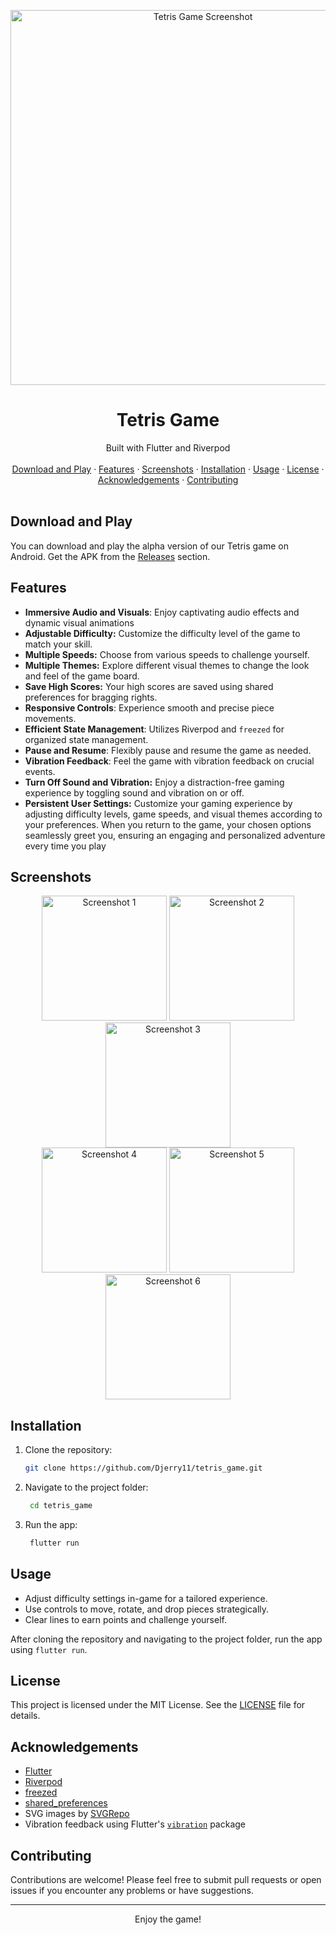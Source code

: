 <!-- Tetris Game -->

<p align="center">
  <img src="flutter_01.png" alt="Tetris Game Screenshot" width="600">
</p>

<h1 align="center">Tetris Game</h1>

<div align="center">
  Built with Flutter and Riverpod
</div>

<br>

<div align="center">
  <a href="#download-and-play">Download and Play</a>
  ·
  <a href="#features">Features</a>
  ·
  <a href="#screenshots">Screenshots</a>
  ·
  <a href="#installation">Installation</a>
  ·
  <a href="#usage">Usage</a>
  ·
  <a href="#license">License</a>
  ·
  <a href="#acknowledgements">Acknowledgements</a>
  ·
  <a href="#contributing">Contributing</a>
</div>

<br>

## Download and Play

You can download and play the alpha version of our Tetris game on Android. Get the APK from the [Releases](https://github.com/Djerry11/tetris_game/releases) section.

## Features
- **Immersive Audio and Visuals**: Enjoy captivating audio effects and dynamic visual animations
- **Adjustable Difficulty:** Customize the difficulty level of the game to match your skill.
- **Multiple Speeds:** Choose from various speeds to challenge yourself.
- **Multiple Themes:** Explore different visual themes to change the look and feel of the game board.
- **Save High Scores:** Your high scores are saved using shared preferences for bragging rights.
- **Responsive Controls**: Experience smooth and precise piece movements.
- **Efficient State Management**: Utilizes Riverpod and `freezed` for organized state management.
- **Pause and Resume**: Flexibly pause and resume the game as needed.
- **Vibration Feedback**: Feel the game with vibration feedback on crucial events.
- **Turn Off Sound and Vibration:** Enjoy a distraction-free gaming experience by toggling sound and vibration on or off.
- **Persistent User Settings:** Customize your gaming experience by adjusting difficulty levels, game speeds, and visual themes according to your preferences. When you return to the game, your chosen options seamlessly greet you, ensuring an engaging and personalized adventure every time you play

## Screenshots

<div align="center">
  <img src="screenshots/flutter_01.png" alt="Screenshot 1" width="200">
  <img src="screenshots/flutter_02.png" alt="Screenshot 2" width="200">
  <img src="screenshots/flutter_03.png" alt="Screenshot 3" width="200">
</div>

<div align="center">
  <img src="screenshots/flutter_04.png" alt="Screenshot 4" width="200">
  <img src="screenshots/flutter_05.png" alt="Screenshot 5" width="200">
  <img src="screenshots/flutter_06.png" alt="Screenshot 6" width="200">
</div>

## Installation

1. Clone the repository:
   ```sh
   git clone https://github.com/Djerry11/tetris_game.git

3. Navigate to the project folder:
   ```sh
    cd tetris_game
   
5. Run the app:
   ```sh
    flutter run

## Usage

- Adjust difficulty settings in-game for a tailored experience.
- Use controls to move, rotate, and drop pieces strategically.
- Clear lines to earn points and challenge yourself.

After cloning the repository and navigating to the project folder, run the app using `flutter run`.

## License

This project is licensed under the MIT License. See the [LICENSE](LICENSE) file for details.

## Acknowledgements

- [Flutter](https://flutter.dev/)
- [Riverpod](https://riverpod.dev/)
- [freezed](https://pub.dev/packages/freezed)
- [shared_preferences](https://pub.dev/packages/shared_preferences)
- SVG images by [SVGRepo](https://www.svgrepo.com/)
- Vibration feedback using Flutter's [`vibration`](https://pub.dev/packages/vibration) package

## Contributing

Contributions are welcome! Please feel free to submit pull requests or open issues if you encounter any problems or have suggestions.

---

<div align="center">
Enjoy the game!
</div>

